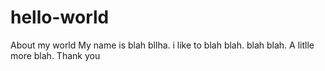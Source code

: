 # hello-world
About my world
My name is blah bllha. i like to blah blah. blah blah. A litlle more blah. Thank you
